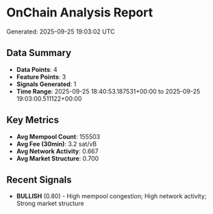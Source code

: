 # OnChain Analysis Report
Generated: 2025-09-25 19:03:02 UTC

## Data Summary
- **Data Points**: 4
- **Feature Points**: 3
- **Signals Generated**: 1
- **Time Range**: 2025-09-25 18:40:53.187531+00:00 to 2025-09-25 19:03:00.511122+00:00

## Key Metrics
- **Avg Mempool Count**: 155503
- **Avg Fee (30min)**: 3.2 sat/vB
- **Avg Network Activity**: 0.667
- **Avg Market Structure**: 0.700

## Recent Signals
- **BULLISH** (0.80) - High mempool congestion; High network activity; Strong market structure
